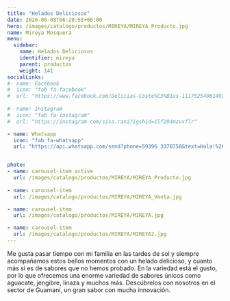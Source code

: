 ```yaml
---
title: "Helados Deliciosos"
date: 2020-06-08T06:20:55+06:00
hero: /images/catalogo/productos/MIREYA/MIREYA_Producto.jpg
name: Mireya Mosquera
menu:
  sidebar:
    name: Helados Deliciosos
    identifier: mireya
    parent: productos
    weight: 141
socialLinks:
#- name: Facebook
#  icon: "fab fa-facebook"
#  url: "https://www.facebook.com/Delicias-Coste%C3%B1as-111752540614931/"
  
#- name: Instagram
#  icon: "fab fa-instagram"
#  url: "https://instagram.com/sisa.rani?igshid=1lf294mzvxflr"

- name: Whatsapp
  icon: "fab fa-whatsapp"
  url: "https://api.whatsapp.com/send?phone=59396 3370758&text=Hola!%20quiero%20apoyar%20tu%20emprendimiento"


photo:
- name: carousel-item active
  url: /images/catalogo/productos/MIREYA/MIREYA_Producto.jpg
  
- name: carousel-item
  url: /images/catalogo/productos/MIREYA/MIREYA_Venta.jpg

- name: carousel-item
  url: /images/catalogo/productos/MIREYA/MIREYA.jpg

- name: carousel-item
  url: /images/catalogo/productos/MIREYA/MIREYA2.jpg
---
```


Me gusta pasar tiempo con mi familia en las tardes de sol y siempre acompañamos estos bellos
momentos con un helado delicioso, y cuanto más si es de sabores que no hemos probado. En la
variedad está el gusto, por lo que ofrecemos una enorme variedad de sabores únicos como
aguacate, jengibre, linaza y muchos más. Descúbrelos con nosotros en el sector de Guamaní, un
gran sabor con mucha innovación.